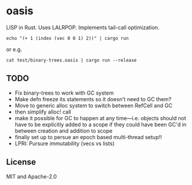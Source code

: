 # oasis

LISP in Rust. Uses LALRPOP. Implements tail-call optimization.

```
echo "(+ 1 (index (vec 0 0 1) 2))" | cargo run
```

or e.g.

```
cat test/binary-trees.oasis | cargo run --release
```

## TODO

* Fix binary-trees to work with GC system
* Make defn freeze its statements so it doesn't need to GC them?
* Move to generic alloc system to switch between RefCell and GC
* then simplify alloc! call
* make it possible for GC to happen at any time—i.e. objects should not have to
be explicitly added to a scope if they could have been GC'd in between creation
and addition to scope
* finally set up to persue an epoch based multi-thread setup!!
* LPRI: Pursure immutability (vecs vs lists)

## License

MIT and Apache-2.0
